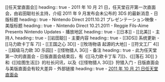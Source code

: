 [[任天堂直面会]]
heading:: true
	- 2011 年 10 月 21 日，任天堂召开第一次直面会，由岩田聪社长主持，介绍 2011 年 9 月发布会未公布的 3DS 的最新消息
	- 日版标题
	  heading:: true
		- Nintendo Direct 2011.10.21 プレゼンテーション映像
	- 美版标题
	  heading:: true
		- Nintendo Direct 10.21.2011 - Reggie Fils-Aime Presents Nintendo Updates
	- 播放地区
	  heading:: true
		- [[日本]]
		- [[北美]]
	- 主持人
	  heading:: true
		- [[岩田聪]]
	- 主要内容
	  heading:: true
		- [[3DS]] 系统更新
		- [[马力欧卡丁车 7]]
		- [[王国之心 3D]]
		- [[牧场物语 起源的大地]]
		- [[符文工厂 4]]
		- [[超级马力欧 3D 乐园]]
		- [[怪物猎人 3G]]
	- 备注
	  heading:: true
		- 此为任天堂第一次的直面会
		- 日版直面会结束后，有《[[马力欧卡丁车 7]]》、《[[落石 3D]] 》和《[[绘图生活]]》的社长问讯，以及《[[怪物猎人 3G]]》狩猎入门
		- 日版直面会与美版直面会有较大差异
	- 外部链接
	  heading:: true
		- [2011 年 10 月 21 日任天堂直面会](https://www.bilibili.com/video/BV1oE41167KD/)